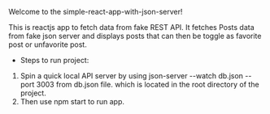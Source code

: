 Welcome to the simple-react-app-with-json-server!

This is reactjs app to fetch data from fake REST API. It fetches Posts data from fake json server and displays posts that can then be toggle as favorite post or unfavorite post.

- Steps to run project:

1. Spin a quick local API server by using json-server --watch db.json --port 3003 from db.json file. which is located in the root directory    of the project.
2. Then use npm start to run app.
